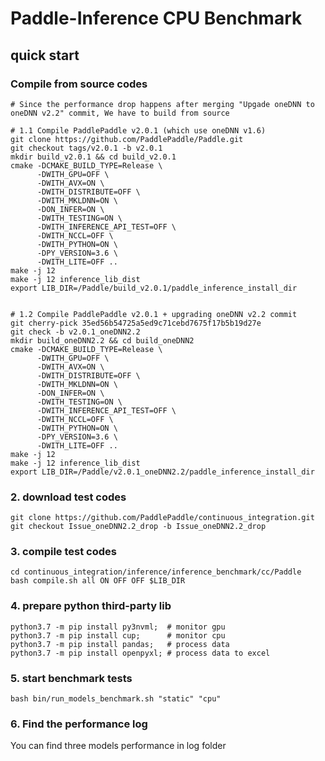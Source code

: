 # Paddle-Inference CPU Benchmark

## quick start

### Compile from source codes
```shell
# Since the performance drop happens after merging "Upgade oneDNN to oneDNN v2.2" commit, We have to build from source

# 1.1 Compile PaddlePaddle v2.0.1 (which use oneDNN v1.6)
git clone https://github.com/PaddlePaddle/Paddle.git
git checkout tags/v2.0.1 -b v2.0.1
mkdir build_v2.0.1 && cd build_v2.0.1
cmake -DCMAKE_BUILD_TYPE=Release \
      -DWITH_GPU=OFF \
      -DWITH_AVX=ON \
      -DWITH_DISTRIBUTE=OFF \
      -DWITH_MKLDNN=ON \
      -DON_INFER=ON \
      -DWITH_TESTING=ON \
      -DWITH_INFERENCE_API_TEST=OFF \
      -DWITH_NCCL=OFF \
      -DWITH_PYTHON=ON \
      -DPY_VERSION=3.6 \
      -DWITH_LITE=OFF ..
make -j 12
make -j 12 inference_lib_dist
export LIB_DIR=/Paddle/build_v2.0.1/paddle_inference_install_dir


# 1.2 Compile PaddlePaddle v2.0.1 + upgrading oneDNN v2.2 commit
git cherry-pick 35ed56b54725a5ed9c71cebd7675f17b5b19d27e
git check -b v2.0.1_oneDNN2.2
mkdir build_oneDNN2.2 && cd build_oneDNN2
cmake -DCMAKE_BUILD_TYPE=Release \
      -DWITH_GPU=OFF \
      -DWITH_AVX=ON \
      -DWITH_DISTRIBUTE=OFF \
      -DWITH_MKLDNN=ON \
      -DON_INFER=ON \
      -DWITH_TESTING=ON \
      -DWITH_INFERENCE_API_TEST=OFF \
      -DWITH_NCCL=OFF \
      -DWITH_PYTHON=ON \
      -DPY_VERSION=3.6 \
      -DWITH_LITE=OFF ..
make -j 12
make -j 12 inference_lib_dist
export LIB_DIR=/Paddle/v2.0.1_oneDNN2.2/paddle_inference_install_dir
```

### 2. download test codes
```
git clone https://github.com/PaddlePaddle/continuous_integration.git
git checkout Issue_oneDNN2.2_drop -b Issue_oneDNN2.2_drop
```
### 3. compile test codes
```
cd continuous_integration/inference/inference_benchmark/cc/Paddle
bash compile.sh all ON OFF OFF $LIB_DIR
```
### 4. prepare python third-party lib
```
python3.7 -m pip install py3nvml;  # monitor gpu
python3.7 -m pip install cup;      # monitor cpu
python3.7 -m pip install pandas;   # process data
python3.7 -m pip install openpyxl; # process data to excel
```

### 5. start benchmark tests
```
bash bin/run_models_benchmark.sh "static" "cpu"
```
### 6. Find the performance log
You can find three models performance in log folder
